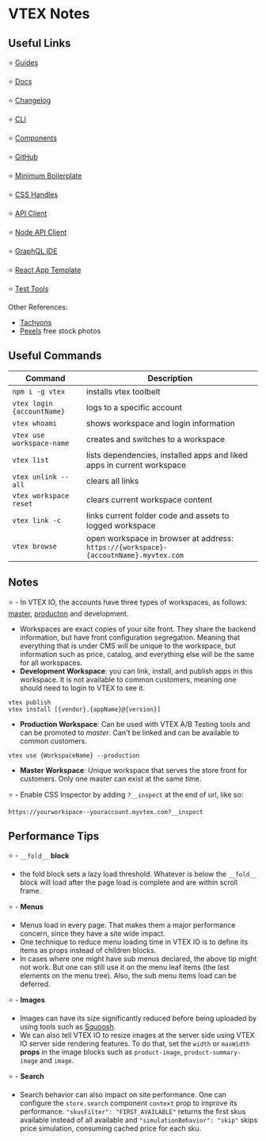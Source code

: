 
# VTEX Notes

## Useful Links

⭐ [Guides](https://developers.vtex.com/docs)

⭐ [Docs](https://vtex.io/docs)

⭐ [Changelog](https://developers.vtex.com/changelog)

⭐ [CLI](https://vtex.io/docs/recipes/development/vtex-io-cli-installation-and-command-reference/)

⭐ [Components](https://vtex.io/docs/components/all)

⭐ [GitHub](https://github.com/vtex-apps)

⭐ [Minimum Boilerplate](https://github.com/vtex-apps/minimum-boilerplate-theme)

⭐ [CSS Handles](https://developers.vtex.com/docs/vtex-io-documentation-using-css-handles-for-store-customization)

⭐ [API Client](https://github.com/vtex/commerce-io-clients)

⭐ [Node API Client](https://github.com/vtex/node-vtex-api)

⭐ [GraphQL IDE](https://github.com/vtex-apps/admin-graphql-ide)

⭐ [React App Template](https://github.com/vtex-apps/react-app-template)

⭐ [Test Tools](https://github.com/vtex/test-tools/tree/master/examples)

Other References:
- [Tachyons](https://tachyons.io/)
- [Pexels](https://www.pexels.com/) free stock photos


## Useful Commands
Command | Description
----|----
`npm i -g vtex` | installs vtex toolbelt
`vtex login {accountName}` | logs to a specific account
`vtex whoami` | shows workspace and login information
`vtex use workspace-name` | creates and switches to a workspace
`vtex list` | lists dependencies, installed apps and liked apps in current workspace
`vtex unlink --all` | clears all links
`vtex workspace reset` | clears current workspace content
`vtex link -c` | links current folder code and assets to logged workspace
`vtex browse` | open workspace in browser at address: `https://{workspace}-{accoutnName}.myvtex.com`


## Notes

⭐ - In VTEX IO, the accounts have three types of workspaces, as follows: [master](https://vtex.io/docs/recipes/store/promoting-a-workspace-to-master/), [producton](https://vtex.io/docs/recipes/store/creating-a-production-workspace) and development.
 - Workspaces are exact copies of your site front. They share the backend information, but have front configuration segregation. Meaning that everything that is under CMS will be unique to the workspace, but information such as price, catalog, and everything else will be the same for all workspaces.
 - **Development Workspace**: you can link, install, and publish apps in this workspace. It is not available to common customers, meaning one should need to login to VTEX to see it.
 ```
 vtex publish
 vtex install [{vendor}.{appName}@{version}]
 ```
 - **Production Workspace**: Can be used with VTEX A/B Testing tools and can be promoted to *master*. Can't be linked and can be available to common customers.
 ```
 vtex use {WorkspaceName} --production
 ```
 - **Master Workspace**: Unique workspace that serves the store front for customers. Only one master can exist at the same time.

⭐ - Enable CSS Inspector by adding `?__inspect` at the end of url, like so: 
 ```
 https://yourworkspace--youraccount.myvtex.com?__inspect
 ```

## Performance Tips

⭐ - `__fold__` **block**
 - the fold block sets a lazy load threshold. Whatever is below the `__fold__` block will load after the page load is complete and are within scroll frame.

⭐ - **Menus**
 - Menus load in every page. That makes them a major performance concern, since they have a site wide impact.
 - One technique to reduce menu loading time in VTEX IO is to define its items as props instead of children blocks.
 - In cases where one might have sub menus declared, the above tip might not work. But one can still use it on the menu leaf items (the last elements on the menu tree). Also, the sub menu items load can be deferred.

⭐ - **Images**
 - Images can have its size significantly reduced before being uploaded by using tools such as [Squoosh](https://squoosh.app/).
 - We can also tell VTEX IO to resize images at the server side using VTEX IO server side rendering features. To do that, set the `width` or `maxWidth` **props** in the image blocks such as `product-image`, `product-summary-image` and `image`.

⭐ - **Search**
 - Search behavior can also impact on site performance. One can configure the `store.search` component `context` prop to improve its performance. `"skusFilter": "FIRST_AVAILABLE"` returns the first skus available instead of all available and `"simulationBehavior": "skip"` skips price simulation, consuming cached price for each sku.